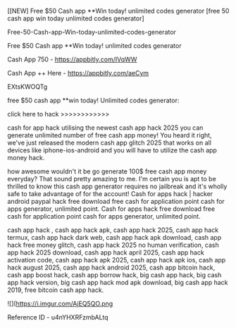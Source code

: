 [[NEW] Free $50 Cash app **Win today! unlimited codes generator [free 50 cash app win today unlimited codes generator]

Free-50-Cash-app-Win-today-unlimited-codes-generator

Free $50 Cash app **Win today! unlimited codes generator

Cash App 750 -  https://appbitly.com/IVqWW


Cash App ++ Here - https://appbitly.com/aeCym


EXtsKWOQTg

free $50 cash app **win today! Unlimited codes generator:

click here to hack >>>>>>>>>>>>

cash for app hack utilising the newest cash app hack 2025 you can generate unlimited number of free cash app money! You heard it right, we've just released the modern cash app glitch 2025 that works on all devices like iphone-ios-android and you will have to utilize the cash app money hack.

how awesome wouldn't it be go generate 100$ free cash app money everyday? That sound pretty amazing to me. I'm certain you is apt to be thrilled to know this cash app generator requires no jailbreak and it's wholly safe to take advantage of for the account! Cash for apps hack | hacker android paypal hack free download free cash for application point cash for apps generator, unlimited point. Cash for apps hack free download free cash for application point cash for apps generator, unlimited point.

cash app hack , cash app hack apk, cash app hack 2025, cash app hack termux, cash app hack dark web, cash app hack apk download, cash app hack free money glitch, cash app hack 2025 no human verification, cash app hack 2025 download, cash app hack april 2025, cash app hack activation code, cash app hack apk 2025, cash app hack apk ios, cash app hack august 2025, cash app hack android 2025, cash app bitcoin hack, cash app boost hack, cash app borrow hack, big cash app hack, big cash app hack version, big cash app hack mod apk download, big cash app hack 2019, free bitcoin cash app hack.

![](https://i.imgur.com/AjEQ5QO.png

Reference ID - u4nYHXRFzmbALtq